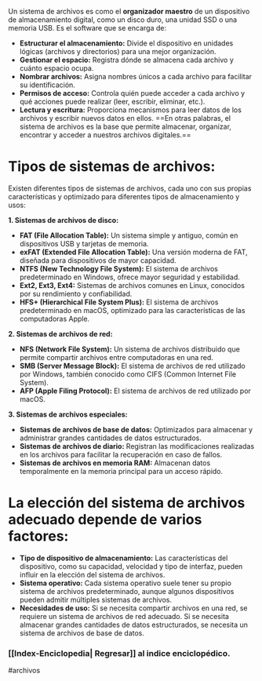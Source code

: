 Un sistema de archivos es como el **organizador maestro** de un dispositivo de almacenamiento digital, como un disco duro, una unidad SSD o una memoria USB. Es el software que se encarga de:
- **Estructurar el almacenamiento:** Divide el dispositivo en unidades lógicas (archivos y directorios) para una mejor organización.
- **Gestionar el espacio:** Registra dónde se almacena cada archivo y cuánto espacio ocupa.
- **Nombrar archivos:** Asigna nombres únicos a cada archivo para facilitar su identificación.
- **Permisos de acceso:** Controla quién puede acceder a cada archivo y qué acciones puede realizar (leer, escribir, eliminar, etc.).
- **Lectura y escritura:** Proporciona mecanismos para leer datos de los archivos y escribir nuevos datos en ellos.
==En otras palabras, el sistema de archivos es la base que permite almacenar, organizar, encontrar y acceder a nuestros archivos digitales.==
# Tipos de sistemas de archivos:
Existen diferentes tipos de sistemas de archivos, cada uno con sus propias características y optimizado para diferentes tipos de almacenamiento y usos:

**1. Sistemas de archivos de disco:**

- **FAT (File Allocation Table):** Un sistema simple y antiguo, común en dispositivos USB y tarjetas de memoria.
- **exFAT (Extended File Allocation Table):** Una versión moderna de FAT, diseñada para dispositivos de mayor capacidad.
- **NTFS (New Technology File System):** El sistema de archivos predeterminado en Windows, ofrece mayor seguridad y estabilidad.
- **Ext2, Ext3, Ext4:** Sistemas de archivos comunes en Linux, conocidos por su rendimiento y confiabilidad.
- **HFS+ (Hierarchical File System Plus):** El sistema de archivos predeterminado en macOS, optimizado para las características de las computadoras Apple.

**2. Sistemas de archivos de red:**

- **NFS (Network File System):** Un sistema de archivos distribuido que permite compartir archivos entre computadoras en una red.
- **SMB (Server Message Block):** El sistema de archivos de red utilizado por Windows, también conocido como CIFS (Common Internet File System).
- **AFP (Apple Filing Protocol):** El sistema de archivos de red utilizado por macOS.

**3. Sistemas de archivos especiales:**

- **Sistemas de archivos de base de datos:** Optimizados para almacenar y administrar grandes cantidades de datos estructurados.
- **Sistemas de archivos de diario:** Registran las modificaciones realizadas en los archivos para facilitar la recuperación en caso de fallos.
- **Sistemas de archivos en memoria RAM:** Almacenan datos temporalmente en la memoria principal para un acceso rápido.

# La elección del sistema de archivos adecuado depende de varios factores:

- **Tipo de dispositivo de almacenamiento:** Las características del dispositivo, como su capacidad, velocidad y tipo de interfaz, pueden influir en la elección del sistema de archivos.
- **Sistema operativo:** Cada sistema operativo suele tener su propio sistema de archivos predeterminado, aunque algunos dispositivos pueden admitir múltiples sistemas de archivos.
- **Necesidades de uso:** Si se necesita compartir archivos en una red, se requiere un sistema de archivos de red adecuado. Si se necesita almacenar grandes cantidades de datos estructurados, se necesita un sistema de archivos de base de datos.
### [[Index-Enciclopedia| Regresar]] al indice enciclopédico.
#archivos